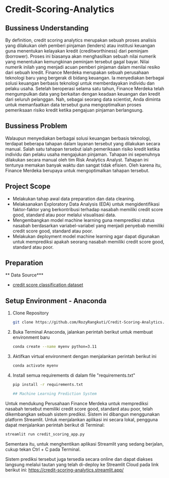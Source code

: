 # Credit-Scoring-Analytics

## Bussiness Understanding
By definition, credit scoring analytics merupakan sebuah proses analisis yang dilakukan oleh pemberi pinjaman (lenders) atau institusi keuangan guna menentukan kelayakan kredit (creditworthiness) dari peminjam (borrower). Proses ini biasanya akan menghasilkan sebuah nilai numerik yang menentukan kemungkinan peminjam tersebut gagal bayar. Nilai numerik inilah yang menjadi acuan pemberi pinjaman dalam menilai resiko dari sebuah kredit.
Finance Merdeka merupakan sebuah perusahaan teknologi baru yang bergerak di bidang keuangan. Ia menyediakan berbagai solusi keuangan berbasis teknologi untuk memberdayakan individu dan pelaku usaha.
Setelah beroperasi selama satu tahun, Finance Merdeka telah mengumpulkan data yang berkaitan dengan keadaan keuangan dan kredit dari seluruh pelanggan. Nah, sebagai seorang data scientist, Anda diminta untuk memanfaatkan data tersebut guna mengoptimalkan proses pemeriksaan risiko kredit ketika pengajuan pinjaman berlangsung.

## Bussiness Problem
Walaupun menyediakan berbagai solusi keuangan berbasis teknologi, terdapat beberapa tahapan dalam layanan tersebut yang dilakukan secara manual. Salah satu tahapan tersebut ialah pemeriksaan risiko kredit ketika individu dan pelaku usaha mengajukan pinjaman. Tahapan ini sepenuhnya dilakukan secara manual oleh tim Risk Analytics Analyst. Tahapan ini tentunya memakan banyak waktu dan sangat tidak efisien. Oleh karena itu, Finance Merdeka berupaya untuk mengoptimalkan tahapan tersebut.

## Project Scope
- Melakukan tahap awal data preparation dan data cleaning.
- Melaksanakan Exploratory Data Analysis (EDA) untuk mengidentifikasi faktor-faktor yang berkontribusi terhadap nasabah  memiliki credit score good, standard atau poor melalui visualisasi data.
- Mengembangkan model machine learning guna memprediksi status nasabah berdasarkan variabel-variabel yang menjadi penyebab memiliki credit score good, standard atau poor.
- Melakukan deployment model machine learning agar dapat digunakan untuk memprediksi apakah seorang nasabah memiliki credit score good, standard atau poor.

## Preparation
** Data Source***
- [credit score classification dataset](https://www.kaggle.com/datasets/parisrohan/credit-score-classification)

## Setup Environment - Anaconda

1. Clone Repository
   ```bash
   git clone https://github.com/RozyRangkuti/Credit-Scoring-Analytics.git
   ```

2. Buka Terminal Anaconda, jalankan perintah berikut untuk membuat environment baru
   ```bash
   conda create --name myenv python=3.11
   ```
   
3. Aktifkan virtual environment dengan menjalankan perintah berikut ini
   ```bash
   conda activate myenv
   ```
   
4. Install semua requirements di dalam file "requirements.txt"
   ```bash
   pip install -r requirements.txt

   ## Machine Learning Prediction System
Untuk mendukung Perusahaan Finance Merdeka untuk memprediksi nasabah tersebut memiliki credit score good, standard atau poor, telah dikembangkan sebuah sistem prediksi. Sistem ini dibangun menggunakan platform Streamlit. Untuk menjalankan aplikasi ini secara lokal, pengguna dapat menjalankan perintah berikut di Terminal:

```bash
streamlit run credit_scoring_app.py
```

Sementara itu, untuk menghentikan aplikasi Streamlit yang sedang berjalan, cukup tekan Ctrl + C pada Terminal.

Sistem prediksi tersebut juga tersedia secara online dan dapat diakses langsung melalui tautan yang telah di-deploy ke Streamlit Cloud pada link berikut ini: https://credit-scoring-analytics.streamlit.app/
